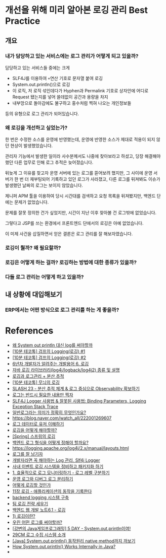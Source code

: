# 개선을 위해 미리 알아본 로깅 관리 Best Practice

## 개요

### 내가 담당하고 있는 서비스에는 로그 관리가 어떻게 되고 있을까?

담당하고 있는 서비스들 중에는 크게
- SLF4J를 이용하여 `+`연산 기호로 문자열 붙여 로깅
- System.out.println()으로 로깅
- 이 로직, 저 로직 섞인데다가 Hyphen과 Permalink 기호로 상자안에 어디로 Request 됐는지를 넣어 쓸데없이 공간과 용량을 차지
- 내부망으로 돌아감에도 불구하고 홍수처럼 찍혀 나오는 개인정보들

등의 유형으로 로그 관리가 되어있습니다.

### 왜 로깅을 개선하고 싶었는가?

한 번은 수정한 소스를 운영에 반영했는데, 운영에 반영한 소스가 제대로 적용이 되지 않던 현상이 발생했었습니다.

관리자 기능에서 발생한 일이라 사수분께서도 나중에 찾아보라고 하셨고, 당장 해결해야 했던 다른 업무로 인해 로그 추적은 늦어졌습니다.

뒤늦게 그 이유를 찾고자 운영 서버에 있는 로그를 뜯어보려 했지만, 그 사이에 운영 서버가 한 번 더 재부팅되어 기록하고 있던 로그가 사라졌고, 다른 로그를 뒤져봐도 이슈가 발생했던 날짜의 로그는 보이지 않았습니다.

제니퍼 APM 툴을 이용하여 당시 시간대를 검색하고 요청 목록을 뒤져봤지만, 백엔드 단에는 문제가 없었습니다.

문제를 잘못 정의한 건가 싶었지만, 시간이 지난 이후 찾아볼 건 로그밖에 없었습니다.

그렇다고 JSP를 쓰는 환경에서 프론트엔드 단에서의 로깅은 아예 없었습니다.

이 미제 사건을 삽질하면서 얻은 결론은 로그 관리를 잘 해보자였습니다.



### 로깅이 뭘까? 왜 필요할까?


### 로깅은 어떻게 하는 걸까? 로깅하는 방법에 대한 종류가 있을까?


### 다들 로그 관리는 어떻게 하고 있을까?

## 내 상황에 대입해보기

### ERP에서는 어떤 방식으로 로그 관리를 하는 게 좋을까?


# References

- [왜 System out println 대신 log를 써야할까](https://www.youtube.com/watch?v=9TX9TS0o3KI)
- [[10분 테코톡] 검프의 Logging(로깅) #1](https://www.youtube.com/watch?v=1MD5xbwznlI)
- [[10분 테코톡] 검프의 Logging(로깅) #2](https://www.youtube.com/watch?v=JqZzy7RyudI)
- [6년차 개발자가 알려주는 개발용어 6. 로깅](https://www.youtube.com/watch?v=1iDtAqikZNA)
- [자바 로깅 라이브러리(log4j/logback/log4j2) 종류 및 설명](https://www.youtube.com/watch?v=mCuaslp_7po)
- [로깅과 로그관리 + 분산 추적](https://www.youtube.com/watch?v=c7V52EMKXQM)
- [[10분 테코톡] 무늬의 로깅](https://www.youtube.com/watch?v=MxxeKXydn4A)
- [SLASH 23 - 분산 추적 체계 & 로그 중심으로 Observability 확보하기](https://www.youtube.com/watch?v=Ifz0LsfAG94)
- [로그는 반드시 필요한 내용만 찍자](https://yangbongsoo.gitbook.io/study/undefined/log)
- [SLF4J Logger 사용법 & 잘못된 사용법: Binding Parameters, Logging Exception Stack Trace](https://dveamer.github.io/backend/HowToUseSlf4j.html)
- [일반로그라는 의미가 정확히 무엇인가요?](https://www.inflearn.com/questions/982462/%EC%9D%BC%EB%B0%98%EB%A1%9C%EA%B7%B8%EB%9D%BC%EB%8A%94-%EC%9D%98%EB%AF%B8%EA%B0%80-%EC%A0%95%ED%99%95%ED%9E%88-%EB%AC%B4%EC%97%87%EC%9D%B8%EA%B0%80%EC%9A%94)
- https://blog.naver.com/watch_all/222001269607
- [로그 데이터로 유저 이해하기](https://frost-witch-afb.notion.site/YOUTHCON-23-a026c94d997e46db9396283ed869a922)
- [로깅을 어떻게 해야할까?](https://onduway.tistory.com/86)
- [[Spring] 스프링의 로깅](https://emgc.tistory.com/129)
- [백엔드 로그 형식을 어떻게 정해야 할까요?](https://okky.kr/questions/576033)
- https://logging.apache.org/log4j/2.x/manual/layouts.html
- [로그를 잘 남기자](https://planjang.tistory.com/232)
- [개발자라면 꼭 해야하는 Log 관리, Slf4j Logger](https://github.com/esperar/estudy/blob/master/Back-End/backend/logger.md)
- [사내 이벤트 로깅 시스템을 정비하고 패키지화 하기](https://xionwcfm.tistory.com/446#google_vignette)
- [1. 효율적으로 로그 모니터링하기 - 로그 레벨 구분하기](https://jojoldu.tistory.com/712)
- [운영 로그와 디버그 로그 분리하기](https://jojoldu.tistory.com/773)
- [어떻게 로깅할 것인가](https://medium.com/modulabs/%EC%96%B4%EB%96%BB%EA%B2%8C-%EB%A1%9C%EA%B9%85%ED%95%A0-%EA%B2%83%EC%9D%B8%EA%B0%80-40d842fe1f8d)
- [11장 로깅 - 애플리케이션의 동작을 기록한다](https://wikidocs.net/158639)
- [backend logging 시스템 구축](https://dexlee.tistory.com/228)
- [팀 로깅 전략 세우기](https://velog.io/@idonymyeon/%ED%8C%80-%EB%A1%9C%EA%B9%85-%EC%A0%84%EB%9E%B5-%EC%84%B8%EC%9A%B0%EA%B8%B0-prnri6hn)
- [백엔드 웹 개발 노트6.1 - 로깅](https://kkminseok.github.io/posts/basicSpring6_1/)
- [1) 로깅이란?](https://m.boostcourse.org/web326/lecture/59005)
- [우린 어떤 로그를 써야할까?](https://velog.io/@tco0427/%EC%9A%B0%EB%A6%B0-%EC%96%B4%EB%96%A4-%EB%A1%9C%EA%B7%B8%EB%A5%BC-%EC%8D%A8%EC%95%BC%ED%95%A0%EA%B9%8C)
- [[강변의 Java게임프로그래밍] 5 DAY - System.out.println이여!](https://blog.naver.com/lawintext/220835248657)
- [29CM 로그 수집 시스템 소개](https://medium.com/29cm/29cm-%EB%A1%9C%EA%B7%B8-%EC%88%98%EC%A7%91-%EC%8B%9C%EC%8A%A4%ED%85%9C-%EC%86%8C%EA%B0%9C-e7955d7deec6)
- [[Java] System.out.println() 동작원리 native method까지 까보기](https://code-run.tistory.com/8)
- [How System.out.println() Works Internally in Java?](https://www.youtube.com/watch?v=bNLj8zsXaRs)
- 